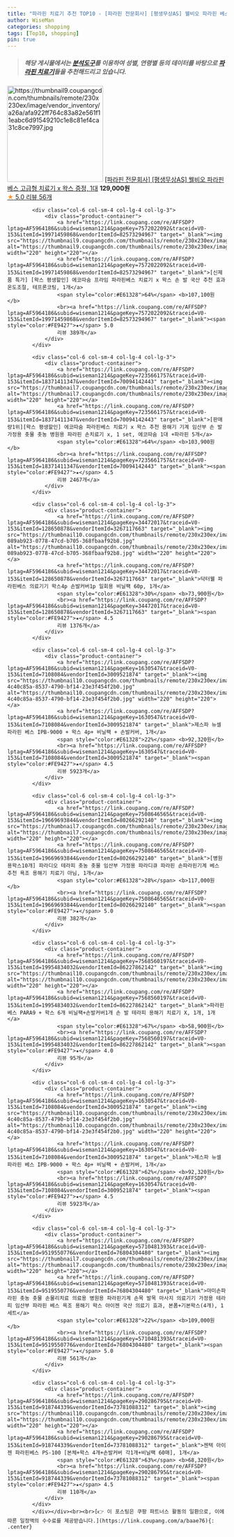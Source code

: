 ```yaml
---
title: "파라핀 치료기 추천 TOP10 - [파라핀 전문회사] [평생무상AS] 웰비오 파라핀 베스 고급형 치료기 x 왁스 증정, 1대"
author: WiseMan
categories: shopping
tags: [Top10, shopping]
pin: true
---
```


> ##### 해당 게시물에서는 [**분석도구**](https://itemscout.io/)를 이용하여 **성별**, **연령별** 등의 데이터를 바탕으로 [**파라핀 치료기**](https://link.coupang.com/a/baae76)들을 추천해드리고 있습니다.
<div class="container"><div class="row">
            <div class="col-6 col-sm-4 col-lg-4 col-lg-3">
                <div class="product-container">
                    <a href="https://link.coupang.com/re/AFFSDP?lptag=AF5964186&subid=wiseman1214&pageKey=7635258114&traceid=V0-153&itemId=20273231046&vendorItemId=87425924209" target="_blank"><img src="https://thumbnail9.coupangcdn.com/thumbnails/remote/230x230ex/image/vendor_inventory/a26a/afa922ff764c83a82e561f11eabc6d91549210c1e8c81ef4ca31c8ce7997.jpg" alt="https://thumbnail9.coupangcdn.com/thumbnails/remote/230x230ex/image/vendor_inventory/a26a/afa922ff764c83a82e561f11eabc6d91549210c1e8c81ef4ca31c8ce7997.jpg" width="220" height="220"></a>
                    <a href="https://link.coupang.com/re/AFFSDP?lptag=AF5964186&subid=wiseman1214&pageKey=7635258114&traceid=V0-153&itemId=20273231046&vendorItemId=87425924209" target="_blank">[파라핀 전문회사] [평생무상AS] 웰비오 파라핀 베스 고급형 치료기 x 왁스 증정, 1대</a>
                    <span style="color:#E61328"></span> <b>129,000원</b>
                    <br><a href="https://link.coupang.com/re/AFFSDP?lptag=AF5964186&subid=wiseman1214&pageKey=7635258114&traceid=V0-153&itemId=20273231046&vendorItemId=87425924209" target="_blank"><span style="color:#FE9427">★</span> 5.0
                    리뷰 56개</a>
                </div>
            </div>
            
            <div class="col-6 col-sm-4 col-lg-4 col-lg-3">
                <div class="product-container">
                    <a href="https://link.coupang.com/re/AFFSDP?lptag=AF5964186&subid=wiseman1214&pageKey=7572022092&traceid=V0-153&itemId=19971459868&vendorItemId=82573294967" target="_blank"><img src="https://thumbnail9.coupangcdn.com/thumbnails/remote/230x230ex/image/vendor_inventory/6a62/08e51f0db785845fde38054d2bd4fd96880d1c4ea0d728ecb73b9f89a692.jpg" alt="https://thumbnail9.coupangcdn.com/thumbnails/remote/230x230ex/image/vendor_inventory/6a62/08e51f0db785845fde38054d2bd4fd96880d1c4ea0d728ecb73b9f89a692.jpg" width="220" height="220"></a>
                    <a href="https://link.coupang.com/re/AFFSDP?lptag=AF5964186&subid=wiseman1214&pageKey=7572022092&traceid=V0-153&itemId=19971459868&vendorItemId=82573294967" target="_blank">[신제품 특가] [왁스 평생할인] 에코따숨 프라임 파라핀베스 치료기 x 왁스 손 발 국산 추천 효과 온도조절, 테프론코팅, 1개</a>
                    <span style="color:#E61328">64%</span> <b>107,100원</b>
                    <br><a href="https://link.coupang.com/re/AFFSDP?lptag=AF5964186&subid=wiseman1214&pageKey=7572022092&traceid=V0-153&itemId=19971459868&vendorItemId=82573294967" target="_blank"><span style="color:#FE9427">★</span> 5.0
                    리뷰 389개</a>
                </div>
            </div>
            
            <div class="col-6 col-sm-4 col-lg-4 col-lg-3">
                <div class="product-container">
                    <a href="https://link.coupang.com/re/AFFSDP?lptag=AF5964186&subid=wiseman1214&pageKey=7235661757&traceid=V0-153&itemId=18371411347&vendorItemId=70094142443" target="_blank"><img src="https://thumbnail7.coupangcdn.com/thumbnails/remote/230x230ex/image/vendor_inventory/f35f/7f47444039bf495c6f7f175b034bd585d3149fac8457b55dbaa7e4098110.jpg" alt="https://thumbnail7.coupangcdn.com/thumbnails/remote/230x230ex/image/vendor_inventory/f35f/7f47444039bf495c6f7f175b034bd585d3149fac8457b55dbaa7e4098110.jpg" width="220" height="220"></a>
                    <a href="https://link.coupang.com/re/AFFSDP?lptag=AF5964186&subid=wiseman1214&pageKey=7235661757&traceid=V0-153&itemId=18371411347&vendorItemId=70094142443" target="_blank">[판매량1위][왁스 평생할인] 에코따숨 파라핀베스 치료기 x 왁스 추천 용해기 기계 임산부 손 발 가정용 촛물 촛농 병원용 파라핀 손치료기 x, 1 set, 에코따숨 1대 +파라핀 5개</a>
                    <span style="color:#E61328">64%</span> <b>103,900원</b>
                    <br><a href="https://link.coupang.com/re/AFFSDP?lptag=AF5964186&subid=wiseman1214&pageKey=7235661757&traceid=V0-153&itemId=18371411347&vendorItemId=70094142443" target="_blank"><span style="color:#FE9427">★</span> 4.5
                    리뷰 2467개</a>
                </div>
            </div>
            
            <div class="col-6 col-sm-4 col-lg-4 col-lg-3">
                <div class="product-container">
                    <a href="https://link.coupang.com/re/AFFSDP?lptag=AF5964186&subid=wiseman1214&pageKey=34472017&traceid=V0-153&itemId=128650878&vendorItemId=3267117663" target="_blank"><img src="https://thumbnail10.coupangcdn.com/thumbnails/remote/230x230ex/image/retail/images/204524167108011-089ab923-0778-47cd-b705-368fbaaf92b8.jpg" alt="https://thumbnail10.coupangcdn.com/thumbnails/remote/230x230ex/image/retail/images/204524167108011-089ab923-0778-47cd-b705-368fbaaf92b8.jpg" width="220" height="220"></a>
                    <a href="https://link.coupang.com/re/AFFSDP?lptag=AF5964186&subid=wiseman1214&pageKey=34472017&traceid=V0-153&itemId=128650878&vendorItemId=3267117663" target="_blank">닥터웰 파라핀베스 의료기기 왁스4p 손발커버1p 일회용 비닐팩 60p, 1개</a>
                    <span style="color:#E61328">30%</span> <b>73,900원</b>
                    <br><a href="https://link.coupang.com/re/AFFSDP?lptag=AF5964186&subid=wiseman1214&pageKey=34472017&traceid=V0-153&itemId=128650878&vendorItemId=3267117663" target="_blank"><span style="color:#FE9427">★</span> 4.5
                    리뷰 1376개</a>
                </div>
            </div>
            
            <div class="col-6 col-sm-4 col-lg-4 col-lg-3">
                <div class="product-container">
                    <a href="https://link.coupang.com/re/AFFSDP?lptag=AF5964186&subid=wiseman1214&pageKey=1630547&traceid=V0-153&itemId=7108084&vendorItemId=3009521874" target="_blank"><img src="https://thumbnail10.coupangcdn.com/thumbnails/remote/230x230ex/image/retail/images/2899422239008050-4c40c85a-8537-4790-bf14-23e3f454f2b0.jpg" alt="https://thumbnail10.coupangcdn.com/thumbnails/remote/230x230ex/image/retail/images/2899422239008050-4c40c85a-8537-4790-bf14-23e3f454f2b0.jpg" width="220" height="220"></a>
                    <a href="https://link.coupang.com/re/AFFSDP?lptag=AF5964186&subid=wiseman1214&pageKey=1630547&traceid=V0-153&itemId=7108084&vendorItemId=3009521874" target="_blank">제스파 뉴셀 파라핀 베스 IPB-9000 + 왁스 4p+ 비닐팩 + 손발커버, 1개</a>
                    <span style="color:#E61328">22%</span> <b>92,320원</b>
                    <br><a href="https://link.coupang.com/re/AFFSDP?lptag=AF5964186&subid=wiseman1214&pageKey=1630547&traceid=V0-153&itemId=7108084&vendorItemId=3009521874" target="_blank"><span style="color:#FE9427">★</span> 4.5
                    리뷰 5923개</a>
                </div>
            </div>
            
            <div class="col-6 col-sm-4 col-lg-4 col-lg-3">
                <div class="product-container">
                    <a href="https://link.coupang.com/re/AFFSDP?lptag=AF5964186&subid=wiseman1214&pageKey=7508646565&traceid=V0-153&itemId=19669693844&vendorItemId=80266292140" target="_blank"><img src="https://thumbnail7.coupangcdn.com/thumbnails/remote/230x230ex/image/vendor_inventory/cabd/11943c8e522314387dfcc3ad88e5e309796662ebb501977efdbfed0bb93f.jpg" alt="https://thumbnail7.coupangcdn.com/thumbnails/remote/230x230ex/image/vendor_inventory/cabd/11943c8e522314387dfcc3ad88e5e309796662ebb501977efdbfed0bb93f.jpg" width="220" height="220"></a>
                    <a href="https://link.coupang.com/re/AFFSDP?lptag=AF5964186&subid=wiseman1214&pageKey=7508646565&traceid=V0-153&itemId=19669693844&vendorItemId=80266292140" target="_blank">[병원용왁스10개] 파라디오 테라피 촛농 촛물 임산부 가정용 파라디큐 파라핀 손파라핀기계 베스 추천 욕조 용해기 치료기 아님, 1개</a>
                    <span style="color:#E61328">28%</span> <b>117,000원</b>
                    <br><a href="https://link.coupang.com/re/AFFSDP?lptag=AF5964186&subid=wiseman1214&pageKey=7508646565&traceid=V0-153&itemId=19669693844&vendorItemId=80266292140" target="_blank"><span style="color:#FE9427">★</span> 5.0
                    리뷰 382개</a>
                </div>
            </div>
            
            <div class="col-6 col-sm-4 col-lg-4 col-lg-3">
                <div class="product-container">
                    <a href="https://link.coupang.com/re/AFFSDP?lptag=AF5964186&subid=wiseman1214&pageKey=7568560197&traceid=V0-153&itemId=19954834032&vendorItemId=86227862142" target="_blank"><img src="https://thumbnail10.coupangcdn.com/thumbnails/remote/230x230ex/image/vendor_inventory/af51/f53ad009f10d26fb97c9faa41b07653c2f41f6d491d564284e2ab6695c72.jpg" alt="https://thumbnail10.coupangcdn.com/thumbnails/remote/230x230ex/image/vendor_inventory/af51/f53ad009f10d26fb97c9faa41b07653c2f41f6d491d564284e2ab6695c72.jpg" width="220" height="220"></a>
                    <a href="https://link.coupang.com/re/AFFSDP?lptag=AF5964186&subid=wiseman1214&pageKey=7568560197&traceid=V0-153&itemId=19954834032&vendorItemId=86227862142" target="_blank">파라핀베스 PARA9 + 왁스 6개 비닐팩+손발커버1개 손 발 테라피 용해기 치료기 X, 1개, 1개</a>
                    <span style="color:#E61328">67%</span> <b>58,900원</b>
                    <br><a href="https://link.coupang.com/re/AFFSDP?lptag=AF5964186&subid=wiseman1214&pageKey=7568560197&traceid=V0-153&itemId=19954834032&vendorItemId=86227862142" target="_blank"><span style="color:#FE9427">★</span> 4.0
                    리뷰 95개</a>
                </div>
            </div>
            
            <div class="col-6 col-sm-4 col-lg-4 col-lg-3">
                <div class="product-container">
                    <a href="https://link.coupang.com/re/AFFSDP?lptag=AF5964186&subid=wiseman1214&pageKey=1630547&traceid=V0-153&itemId=7108084&vendorItemId=3009521874" target="_blank"><img src="https://thumbnail10.coupangcdn.com/thumbnails/remote/230x230ex/image/retail/images/2899422239008050-4c40c85a-8537-4790-bf14-23e3f454f2b0.jpg" alt="https://thumbnail10.coupangcdn.com/thumbnails/remote/230x230ex/image/retail/images/2899422239008050-4c40c85a-8537-4790-bf14-23e3f454f2b0.jpg" width="220" height="220"></a>
                    <a href="https://link.coupang.com/re/AFFSDP?lptag=AF5964186&subid=wiseman1214&pageKey=1630547&traceid=V0-153&itemId=7108084&vendorItemId=3009521874" target="_blank">제스파 뉴셀 파라핀 베스 IPB-9000 + 왁스 4p+ 비닐팩 + 손발커버, 1개</a>
                    <span style="color:#E61328">62%</span> <b>92,320원</b>
                    <br><a href="https://link.coupang.com/re/AFFSDP?lptag=AF5964186&subid=wiseman1214&pageKey=1630547&traceid=V0-153&itemId=7108084&vendorItemId=3009521874" target="_blank"><span style="color:#FE9427">★</span> 4.5
                    리뷰 5923개</a>
                </div>
            </div>
            
            <div class="col-6 col-sm-4 col-lg-4 col-lg-3">
                <div class="product-container">
                    <a href="https://link.coupang.com/re/AFFSDP?lptag=AF5964186&subid=wiseman1214&pageKey=5710481393&traceid=V0-153&itemId=9519550776&vendorItemId=76804304480" target="_blank"><img src="https://thumbnail7.coupangcdn.com/thumbnails/remote/230x230ex/image/vendor_inventory/32fd/a09af169a2a4862bc8c3f9f95cafc9a8f4544617a705fb6c155ffd354d58.jpg" alt="https://thumbnail7.coupangcdn.com/thumbnails/remote/230x230ex/image/vendor_inventory/32fd/a09af169a2a4862bc8c3f9f95cafc9a8f4544617a705fb6c155ffd354d58.jpg" width="220" height="220"></a>
                    <a href="https://link.coupang.com/re/AFFSDP?lptag=AF5964186&subid=wiseman1214&pageKey=5710481393&traceid=V0-153&itemId=9519550776&vendorItemId=76804304480" target="_blank">마미손파라핀 촛농 촛물 손물리치료 의료용 병원용 파라핀기계 손목 발목 마사지 의료기기 가정용 테라피 임산부 파라핀 베스 욕조 용해기 왁스 아이젠 국산 의료기 효과, 본폼+기본왁스(4개), 1세트</a>
                    <span style="color:#E61328">22%</span> <b>109,000원</b>
                    <br><a href="https://link.coupang.com/re/AFFSDP?lptag=AF5964186&subid=wiseman1214&pageKey=5710481393&traceid=V0-153&itemId=9519550776&vendorItemId=76804304480" target="_blank"><span style="color:#FE9427">★</span> 5.0
                    리뷰 561개</a>
                </div>
            </div>
            
            <div class="col-6 col-sm-4 col-lg-4 col-lg-3">
                <div class="product-container">
                    <a href="https://link.coupang.com/re/AFFSDP?lptag=AF5964186&subid=wiseman1214&pageKey=290286795&traceid=V0-153&itemId=918744339&vendorItemId=73781088312" target="_blank"><img src="https://thumbnail10.coupangcdn.com/thumbnails/remote/230x230ex/image/vendor_inventory/2fa3/6e71a95c86b1ef2781a6b44175bd0f2f45597d3012bcf75bdadcf3ceb980.jpg" alt="https://thumbnail10.coupangcdn.com/thumbnails/remote/230x230ex/image/vendor_inventory/2fa3/6e71a95c86b1ef2781a6b44175bd0f2f45597d3012bcf75bdadcf3ceb980.jpg" width="220" height="220"></a>
                    <a href="https://link.coupang.com/re/AFFSDP?lptag=AF5964186&subid=wiseman1214&pageKey=290286795&traceid=V0-153&itemId=918744339&vendorItemId=73781088312" target="_blank">젠텍 아이젠 파라핀베스 PS-100 [본체+왁스 4개+손발커버 각1개+비닐팩 60매], 1개</a>
                    <span style="color:#E61328">63%</span> <b>68,320원</b>
                    <br><a href="https://link.coupang.com/re/AFFSDP?lptag=AF5964186&subid=wiseman1214&pageKey=290286795&traceid=V0-153&itemId=918744339&vendorItemId=73781088312" target="_blank"><span style="color:#FE9427">★</span> 4.5
                    리뷰 110개</a>
                </div>
            </div>
            </div></div><br><br>[👉 이 포스팅은 쿠팡 파트너스 활동의 일환으로, 이에 따른 일정액의 수수료를 제공받습니다.](https://link.coupang.com/a/baae76){: .center}